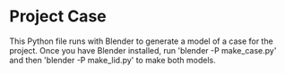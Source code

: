 Project Case
============

This Python file runs with Blender to generate a model of a case for
the project. Once you have Blender installed, run 'blender -P make_case.py' and then 'blender -P make_lid.py' to make both models.
